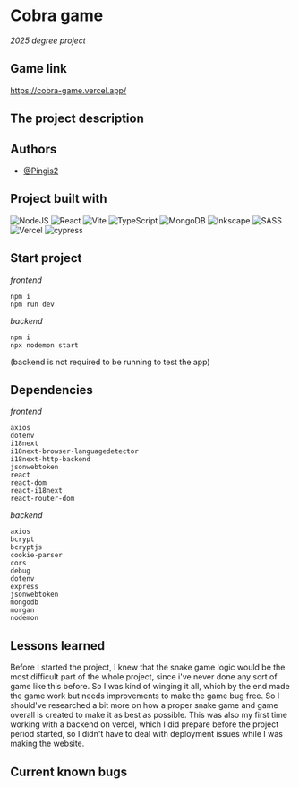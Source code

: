# Cobra game 

*2025 degree project*

## Game link

https://cobra-game.vercel.app/

## The project description



## Authors
- [@Pingis2](https://github.com/Pingis2)

## Project built with

![NodeJS](https://img.shields.io/badge/node.js-6DA55F?style=for-the-badge&logo=node.js&logoColor=white)
![React](https://img.shields.io/badge/react-%2320232a.svg?style=for-the-badge&logo=react&logoColor=%2361DAFB)
![Vite](https://img.shields.io/badge/vite-%23646CFF.svg?style=for-the-badge&logo=vite&logoColor=white)
![TypeScript](https://img.shields.io/badge/typescript-%23007ACC.svg?style=for-the-badge&logo=typescript&logoColor=white)
![MongoDB](https://img.shields.io/badge/MongoDB-%234ea94b.svg?style=for-the-badge&logo=mongodb&logoColor=white)
![Inkscape](https://img.shields.io/badge/Inkscape-e0e0e0?style=for-the-badge&logo=inkscape&logoColor=080A13)
![SASS](https://img.shields.io/badge/SASS-hotpink.svg?style=for-the-badge&logo=SASS&logoColor=white)
![Vercel](https://img.shields.io/badge/vercel-%23000000.svg?style=for-the-badge&logo=vercel&logoColor=white)
![cypress](https://img.shields.io/badge/-cypress-%23E5E5E5?style=for-the-badge&logo=cypress&logoColor=058a5e)

## Start project

*frontend*
```
npm i 
npm run dev
```

*backend*
```
npm i
npx nodemon start
```

(backend is not required to be running to test the app)

## Dependencies

*frontend*
```
axios
dotenv
i18next
i18next-browser-languagedetector
i18next-http-backend
jsonwebtoken
react
react-dom
react-i18next
react-router-dom
```

*backend*
```
axios
bcrypt
bcryptjs
cookie-parser
cors
debug
dotenv
express
jsonwebtoken
mongodb
morgan
nodemon
```

## Lessons learned

Before I started the project, I knew that the snake game logic would be the most difficult part of the whole project, since i've never done any sort of game like this before. So I was kind of winging it all, which by the end made the game work but needs improvements to make the game bug free. So I should've researched a bit more on how a proper snake game and game overall is created to make it as best as possible.
This was also my first time working with a backend on vercel, which I did prepare before the project period started, so I didn't have to deal with deployment issues while I was making the website.

## Current known bugs